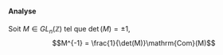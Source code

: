 #### Analyse
Soit $M \in GL_{n}(\mathbb{Z})$ tel que $\det(M) = \pm 1$, 
$$M^{-1} = \frac{1}{\det(M)}\mathrm{Com}(M)$$
